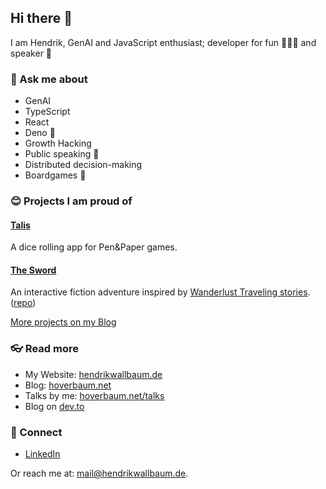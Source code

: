## Hi there 👋

I am Hendrik, GenAI and JavaScript enthusiast; developer for fun 👨🏼‍💻  and speaker 🎤

### 💬 Ask me about

- GenAI
- TypeScript
- React
- Deno 🦕
- Growth Hacking
- Public speaking 🎤
- Distributed decision-making
- Boardgames 🎲

### 😊 Projects I am proud of

#### [Talis](https://talis.wallbaum.dev/)

A dice rolling app for Pen&Paper games.

#### [The Sword](https://inksword.wallbaum.dev/)

An interactive fiction adventure inspired by [Wanderlust Traveling stories](https://differenttales.com/wanderlust/). ([repo](https://github.com/HoverBaum/the-sword))

[More projects on my Blog](https://hoverbaum.net/projects)

### 👓 Read more

- My Website: [hendrikwallbaum.de](https://hendrikwallbaum.de/)
- Blog: [hoverbaum.net](https://hoverbaum.net/)
- Talks by me: [hoverbaum.net/talks](https://hoverbaum.net/talks)
- Blog on [dev.to](https://dev.to/hoverbaum)

### 🤝 Connect

- [LinkedIn](https://www.linkedin.com/in/hendrik-wallbaum-196432113/)

Or reach me at: mail@hendrikwallbaum.de.
